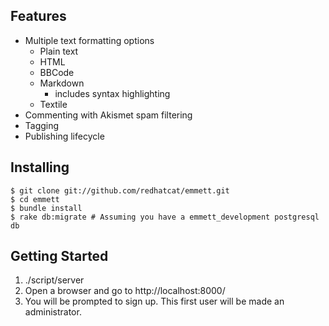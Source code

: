 Features
--------

* Multiple text formatting options
    * Plain text
    * HTML
    * BBCode
    * Markdown
        * includes syntax highlighting
    * Textile
* Commenting with Akismet spam filtering
* Tagging
* Publishing lifecycle

Installing
----------

    $ git clone git://github.com/redhatcat/emmett.git
    $ cd emmett
    $ bundle install
    $ rake db:migrate # Assuming you have a emmett_development postgresql db

Getting Started
---------------

1. ./script/server
2. Open a browser and go to http://localhost:8000/
3. You will be prompted to sign up.  This first user will be made an administrator.
